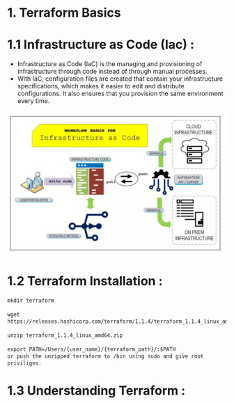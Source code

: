 # 1. Terraform Basics

# 1.1 Infrastructure as Code (Iac) :

- Infrastructure as Code (IaC) is the managing and provisioning of infrastructure through code instead of through manual processes.
- With IaC, configuration files are created that contain your infrastructure specifications, which makes it easier to edit and distribute configurations. It also ensures that you provision the same environment every time.

![alt text](../imgs/IaC.jpg "Iac")

# 1.2 Terraform Installation :

```
mkdir terraform

wget https://releases.hashicorp.com/terraform/1.1.4/terraform_1.1.4_linux_amd64.zip

unzip terraform_1.1.4_linux_amd64.zip

export PATH=/Users/{user_name}/{terraform_path}/:$PATH
or push the unzipped terraform to /bin using sudo and give root priviliges.

```

# 1.3 Understanding Terraform :


